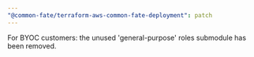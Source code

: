 ```yaml
---
"@common-fate/terraform-aws-common-fate-deployment": patch
---
```


For BYOC customers: the unused 'general-purpose' roles submodule has been removed.

